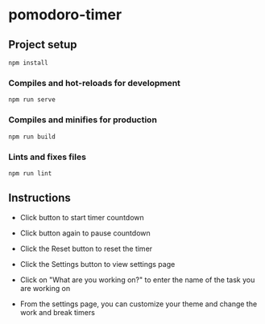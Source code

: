 # pomodoro-timer

## Project setup

```
npm install
```

### Compiles and hot-reloads for development

```
npm run serve
```

### Compiles and minifies for production

```
npm run build
```

### Lints and fixes files

```
npm run lint
```

## Instructions

* Click button to start timer countdown
  
* Click button again to pause countdown
  
* Click the Reset button to reset the timer
  
* Click the Settings button to view settings page
  
* Click on "What are you working on?" to enter the name of the task you are working on
  
* From the settings page, you can customize your theme and change the work and break timers
